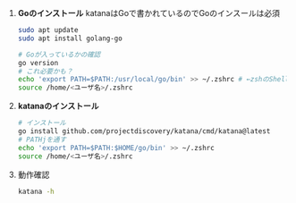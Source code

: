 1. **Goのインストール**
	katanaはGoで書かれているのでGoのインスールは必須
	```sh
	sudo apt update
	sudo apt install golang-go

	# Goが入っているかの確認
	go version
	# これ必要かも？
	echo 'export PATH=$PATH:/usr/local/go/bin' >> ~/.zshrc # ←zshのShellを使用している場合は.zshrcにする必要がある。
	source /home/<ユーザ名>/.zshrc
	```
2. **katanaのインストール** 
	```sh
	# インストール
	go install github.com/projectdiscovery/katana/cmd/katana@latest
	# PATHjを通す
	echo 'export PATH=$PATH:$HOME/go/bin' >> ~/.zshrc
	source /home/<ユーザ名>/.zshrc
	```
3. 動作確認
	```sh
	katana -h
	```